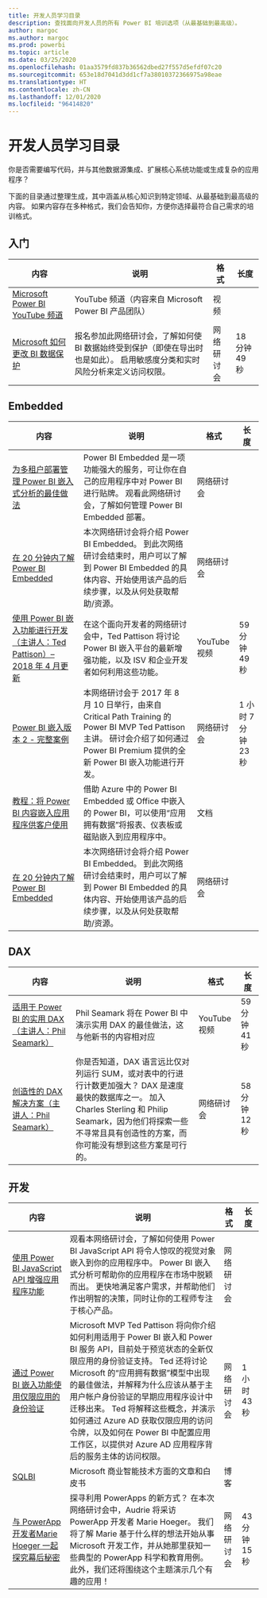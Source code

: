 ```yaml
---
title: 开发人员学习目录
description: 查找面向开发人员的所有 Power BI 培训选项（从最基础到最高级）。
author: margoc
ms.author: margoc
ms.prod: powerbi
ms.topic: article
ms.date: 03/25/2020
ms.openlocfilehash: 01aa3579fd837b36562dbed27f557d5efdf07c20
ms.sourcegitcommit: 653e18d7041d3dd1cf7a38010372366975a98eae
ms.translationtype: HT
ms.contentlocale: zh-CN
ms.lasthandoff: 12/01/2020
ms.locfileid: "96414820"
---
```

# <a name="developer-learning-catalog"></a>开发人员学习目录

你是否需要编写代码，并与其他数据源集成、扩展核心系统功能或生成复杂的应用程序？

下面的目录通过整理生成，其中涵盖从核心知识到特定领域、从最基础到最高级的内容。 如果内容存在多种格式，我们会告知你，方便你选择最符合自己需求的培训格式。

## <a name="get-started"></a>入门<a name="get-started"></a>
| 内容 | 说明 | 格式  | 长度      |
|--------------------------------------------------------------------------------------------------------------------------------------------------|---------------------------------------------------------------------------------------------------------------------------------------------------------------------------------------------------|---------|-------------|
| [Microsoft Power BI YouTube 频道](https://www.youtube.com/user/mspowerbi/videos)  | YouTube 频道（内容来自 Microsoft Power BI 产品团队）   | 视频  |             |
| [Microsoft 如何更改 BI 数据保护](https://info.microsoft.com/ww-landing-How-Microsoft-Is-Changing-BI-Data-Protection-OnDemand.html) | 报名参加此网络研讨会，了解如何使 BI 数据始终受到保护（即使在导出时也是如此）。 启用敏感度分类和实时风险分析来定义访问权限。 | 网络研讨会 | 18 分钟 49 秒 |
## <a name="embedded"></a>Embedded<a name="embedded"></a>
| 内容 | 说明 | 格式  | 长度      |
|--------------------------------------------------------------------------------------------------------------------------------------------------|---------------------------------------------------------------------------------------------------------------------------------------------------------------------------------------------------|---------|-------------|
| [为多租户部署管理 Power BI 嵌入式分析的最佳做法](https://info.microsoft.com/ww-landing-PBI-webinar-Best-Practices-for-Managing-Power-BI-Embedded-video.html) | Power BI Embedded 是一项功能强大的服务，可让你在自己的应用程序中对 Power BI 进行贴牌。 观看此网络研讨会，了解如何管理 Power BI Embedded 部署。   | 网络研讨会       |                |
| [在 20 分钟内了解 Power BI Embedded](https://info.microsoft.com/ww-ondemand-power-bi-embedded-in-20-min.html)  | 本次网络研讨会将介绍 Power BI Embedded。 到此次网络研讨会结束时，用户可以了解到 Power BI Embedded 的具体内容、开始使用该产品的后续步骤，以及从何处获取帮助/资源。 | 网络研讨会       |                |
| [使用 Power BI 嵌入功能进行开发（主讲人：Ted Pattison）– 2018 年 4 月更新](https://www.youtube.com/watch?v=swnGlrRy588)  | 在这个面向开发者的网络研讨会中，Ted Pattison 将讨论 Power BI 嵌入平台的最新增强功能，以及 ISV 和企业开发者如何利用这些功能。 | YouTube 视频 | 59 分钟 49 秒  |
| [Power BI 嵌入版本 2 - 完整案例](https://community.powerbi.com/t5/Webinars-and-Video-Gallery/Power-BI-Embedding-Version-2-The-Full-Story/td-p/229527)    | 本网络研讨会于 2017 年 8 月 10 日举行，由来自 Critical Path Training 的 Power BI MVP Ted Pattison 主讲。 研讨会介绍了如何通过 Power BI Premium 提供的全新 Power BI 嵌入功能进行开发。  | 网络研讨会       | 1 小时 7 分钟 23 秒 |
| [教程：将 Power BI 内容嵌入应用程序供客户使用](../developer/embedded/embed-sample-for-customers.md#set-up-your-embedded-analytics-development-environment) | 借助 Azure 中的 Power BI Embedded 或 Office 中嵌入的 Power BI，可以使用“应用拥有数据”将报表、仪表板或磁贴嵌入到应用程序中。  | 文档 |                |
| [在 20 分钟内了解 Power BI Embedded](https://info.microsoft.com/ww-ondemand-power-bi-embedded-in-20-min.html)  | 本次网络研讨会将介绍 Power BI Embedded。 到此次网络研讨会结束时，用户可以了解到 Power BI Embedded 的具体内容、开始使用该产品的后续步骤，以及从何处获取帮助/资源。 | 网络研讨会       |                |
## <a name="dax"></a>DAX<a name="dax"></a>
| 内容 | 说明 | 格式  | 长度      |
|--------------------------------------------------------------------------------------------------------------------------------------------------|---------------------------------------------------------------------------------------------------------------------------------------------------------------------------------------------------|---------|-------------|
| [适用于 Power BI 的实用 DAX（主讲人：Phil Seamark）](https://www.youtube.com/watch?v=1fGfqzS37qs)                                                                                    | Phil Seamark 将在 Power BI 中演示实用 DAX 的最佳做法，这与他新书的内容相对应                                                                                                                                                                                                                 | YouTube 视频 | 59 分钟 41 秒 |
| [创造性的 DAX 解决方案（主讲人：Phil Seamark）](https://community.powerbi.com/t5/Webinars-and-Video-Gallery/10-2-18-Webinar-Creative-DAX-solutions-by-Philip-Seamark/td-p/516250) | 你是否知道，DAX 语言远比仅对列运行 SUM，或对表中的行进行计数更加强大？ DAX 是速度最快的数据库之一。  加入 Charles Sterling 和 Philip Seamark，因为他们将探索一些不寻常且具有创造性的方案，而你可能没有想到这些方案是可行的。 | 网络研讨会       | 58 分钟 12 秒 |
## <a name="development"></a>开发<a name="development"></a>
| 内容 | 说明 | 格式  | 长度      |
|--------------------------------------------------------------------------------------------------------------------------------------------------|---------------------------------------------------------------------------------------------------------------------------------------------------------------------------------------------------|---------|-------------|
| [使用 Power BI JavaScript API 增强应用程序功能](https://info.microsoft.com/ww-landing-PBI-JavaScript-API-video.html)   | 观看本网络研讨会，了解如何使用 Power BI JavaScript API 将令人惊叹的视觉对象嵌入到你的应用程序中。 Power BI 嵌入式分析可帮助你的应用程序在市场中脱颖而出。 更快地满足客户需求，并帮助他们作出明智的决策，同时让你的工程师专注于核心产品。  | 网络研讨会 |             |
| [通过 Power BI 嵌入功能使用仅限应用的身份验证](https://community.powerbi.com/t5/Webinars-and-Video-Gallery/Webinar-Using-App-only-Authentication-with-Power-BI-Embedding/td-p/642230)   | Microsoft MVP Ted Pattison 将向你介绍如何利用适用于 Power BI 嵌入和 Power BI 服务 API，目前处于预览状态的全新仅限应用的身份验证支持。 Ted 还将讨论 Microsoft 的“应用拥有数据”模型中出现的最佳做法，并解释为什么应该从基于主用户帐户身份验证的早期应用程序设计中迁移出来。 Ted 将解释这些概念，并演示如何通过 Azure AD 获取仅限应用的访问令牌，以及如何在 Power BI 中配置应用工作区，以提供对 Azure AD 应用程序背后的服务主体的访问权限。 | 网络研讨会 | 1 小时 43 秒   |
| [SQLBI](https://www.sqlbi.com/articles/)  | Microsoft 商业智能技术方面的文章和白皮书   | 博客    |             |
| [与 PowerApp 开发者Marie Hoeger 一起探究幕后秘密](https://community.powerbi.com/t5/Webinars-and-Video-Gallery/6-1-2017-Look-behind-the-curtain-with-one-of-the-PowerApp/td-p/161484) | 探寻利用 PowerApps 的新方式？ 在本次网络研讨会中，Audrie 将采访 PowerApp 开发者 Marie Hoeger。 我们将了解 Marie 基于什么样的想法开始从事 Microsoft 开发工作，并从她那里获知一些典型的 PowerApp 科学和教育用例。 此外，我们还将围绕这个主题演示几个有趣的应用！  | 网络研讨会 | 43 分钟 15 秒 |